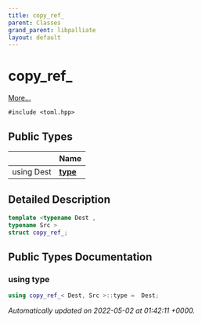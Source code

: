 ```yaml
---
title: copy_ref_
parent: Classes
grand_parent: libpalliate
layout: default
---
```


# copy_ref_



 [More...](#detailed-description)


`#include <toml.hpp>`

## Public Types

|                | Name           |
| -------------- | -------------- |
| using Dest | **[type](/libpalliate/generated/Classes/structcopy__ref__#using-type)**  |

## Detailed Description

```cpp
template <typename Dest ,
typename Src >
struct copy_ref_;
```

## Public Types Documentation

### using type

```cpp
using copy_ref_< Dest, Src >::type =  Dest;
```



_Automatically updated on 2022-05-02 at 01:42:11 +0000._